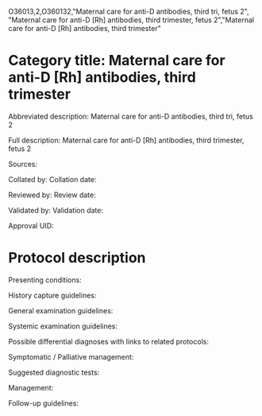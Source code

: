 O36013,2,O360132,"Maternal care for anti-D antibodies, third tri, fetus 2", "Maternal care for anti-D [Rh] antibodies, third trimester, fetus 2","Maternal care for anti-D [Rh] antibodies, third trimester"
# Category title: Maternal care for anti-D [Rh] antibodies, third trimester

Abbreviated description: Maternal care for anti-D antibodies, third tri, fetus 2

Full description: Maternal care for anti-D [Rh] antibodies, third trimester, fetus 2

Sources:

Collated by:
Collation date:

Reviewed by:
Review date:

Validated by:
Validation date:

Approval UID:

# Protocol description

Presenting conditions:

History capture guidelines:

General examination guidelines:

Systemic examination guidelines:

Possible differential diagnoses with links to related protocols:

Symptomatic / Palliative management:

Suggested diagnostic tests:

Management:

Follow-up guidelines:

